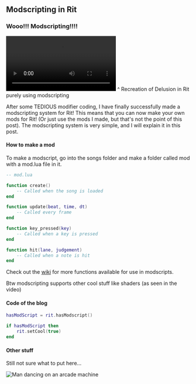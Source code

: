 ## Modscripting in Rit

### Wooo!!! Modscripting!!!!

<video controls>
    <source src="../../../assets/ritupdate-modscriptingshowcase.mp4" type="video/mp4">
</video>
^ Recreation of Delusion in Rit purely using modscripting

After some TEDIOUS modifier coding, I have finally successfully made a modscripting system for Rit! This means that you can now make your own mods for Rit! (Or just use the mods I made, but that's not the point of this post). The modscripting system is very simple, and I will explain it in this post.

#### How to make a mod

To make a modscript, go into the songs folder and make a folder called mod with a mod.lua file in it.

```lua
-- mod.lua

function create()
    -- Called when the song is loaded
end

function update(beat, time, dt)
    -- Called every frame
end

function key_pressed(key)
    -- Called when a key is pressed
end

function hit(lane, judgement)
    -- Called when a note is hit
end
```

Check out the [wiki](https://github.com/GuglioIsStupid/Rit/wiki) for more functions available for use in modscripts.

Btw modscripting supports other cool stuff like shaders (as seen in the video)


#### Code of the blog

```lua
hasModScript = rit.hasModscript()

if hasModScript then
    rit.setCool(true)
end
```

#### Other stuff

Still not sure what to put here...

![Man dancing on an arcade machine](https://helios-i.mashable.com/imagery/videos/06d6761q5mRCLqnSk1XONYM/hero-image.fill.size_1200x675.v1614268926.jpg)
